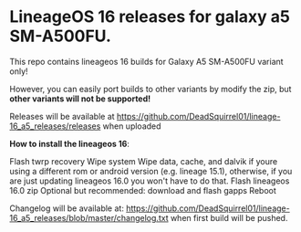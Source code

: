 # LineageOS 16 releases for galaxy a5 SM-A500FU.

This repo contains lineageos 16 builds for Galaxy A5 SM-A500FU variant only!

However, you can easily port builds to other variants by modify the zip, but <b>other variants will not be supported!</b>

Releases will be available at https://github.com/DeadSquirrel01/lineage-16_a5_releases/releases when uploaded


<b>How to install the lineageos 16</b>:

Flash twrp recovery
Wipe system
Wipe data, cache, and dalvik if youre using a different rom or android version (e.g. lineage 15.1), otherwise, if you are just updating lineageos 16.0 you won't have to do that.
Flash lineageos 16.0 zip
Optional but recommended: download and flash gapps
Reboot

Changelog will be available at: https://github.com/DeadSquirrel01/lineage-16_a5_releases/blob/master/changelog.txt when first build will be pushed.

